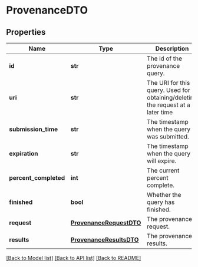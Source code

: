 # ProvenanceDTO

## Properties
Name | Type | Description | Notes
------------ | ------------- | ------------- | -------------
**id** | **str** | The id of the provenance query. | [optional] 
**uri** | **str** | The URI for this query. Used for obtaining/deleting the request at a later time | [optional] 
**submission_time** | **str** | The timestamp when the query was submitted. | [optional] 
**expiration** | **str** | The timestamp when the query will expire. | [optional] 
**percent_completed** | **int** | The current percent complete. | [optional] 
**finished** | **bool** | Whether the query has finished. | [optional] 
**request** | [**ProvenanceRequestDTO**](ProvenanceRequestDTO.md) | The provenance request. | [optional] 
**results** | [**ProvenanceResultsDTO**](ProvenanceResultsDTO.md) | The provenance results. | [optional] 

[[Back to Model list]](../README.md#documentation-for-models) [[Back to API list]](../README.md#documentation-for-api-endpoints) [[Back to README]](../README.md)


